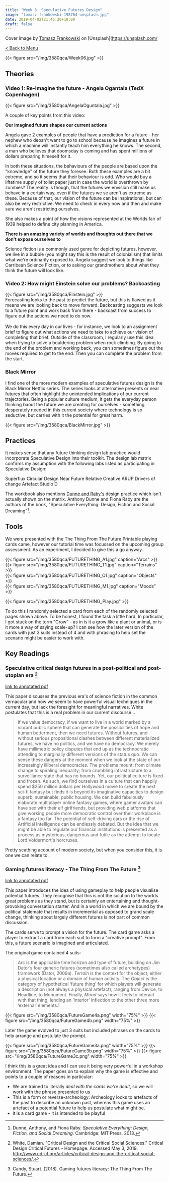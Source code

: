 ```yaml
---
title: "Week 6: Speculative Futures Design"
image: "tomasz-frankowski-198764-unsplash.jpg"
date: 2019-04-02T21:46:20+10:00
draft: false
---
```

Cover image by [Tomasz Frankowski](https://unsplash.com/photos/kBUfvkbFIoE) on [Unsplash](https://unsplash.com/

[< Back to Menu](/3580qca/)

{{< figure src="/img/3580qca/Week06.jpg" >}}

## Theories

### Video 1: Re-imagine the future - Angela Ogantala (TedX Copenhagen)

{{< figure src="/img/3580qca/AngelaOguntala.jpg" >}}

A couple of key points from this video:

**Our imagined future shapes our current actions**  

Angela gave 2 examples of people that have a prediction for a future - her nephew who deosn't want to go to school because he imagines a future in which a machine will instantly teach him everything he knows.  The second, a man who believes that doomsday is coming and has spent millions of dollars preparing himeself for it.  

In both these situations, the behaviours of the people are based upon the "knowledge" of the future they foresee.  Both these examples are a bit extreme, and so it seems that their behaviour is odd.  Who would buy a liftetime supply of toilet paper just in case the world is overthrown by zombies?  The reality is though, that the futures we envision still make us behave in a certain way, even if the futures we se aren't as extreme as these.  Because of that, our vision of the future can be inspirational, but can also be very restrictive.  We need to check in every now and then and make sure we aren't restricting ourselves.

She also makes a point of how the visions represented at the Worlds fair of 1939 helped to define city planning in America.

**There is an amazing variety of worlds and thoughts out there that we don't expose ourselves to**

Science fiction is a commonly used genre for depicting futures, however, we live in a bubble (you might say this is the result of colonialism) that limits what we're ordinarily exposed to.  Angela suggest we look to things like Carribean Science Fiction, or to asking our grandmothers about what they think the future will look like.


### Video 2: How might Einstein solve our problems? Backcasting

<div class="row">
    <div class="5u 12u$(medium)">
        {{< figure src="/img/3580qca/Einstein.jpg" >}}
    </div>
    <div class="7u 12u$(medium)">
        Forecasting looks to the past to predict the future, but this is flawed as it means we are looking back to move forward.  Backcasting suggests we look to a future point and work back from there - backcast from success to figure out the actions we need to do now. <br><br>
        We do this every day in our lives - for instance, we look to an assignment brief to figure out what actions we need to take to achieve our vision of completing that brief.  Outside of the classroom, I regularly use this idea when trying to solve a bouldering problem when rock climbing.  By going to the end of the problem and working back, you can sometimes figure out the moves required to get to the end.  Then you can complete the problem from the start.
    </div>
</div>


### Black Mirror

I find one of the more modern examples of speculative futures design is the Black Mirror Netflix series.  The series looks at alternative presents or near futures that often highlight the unintended implications of our current trajectories.  Being a popular culture medium, it gets the everyday person thinking baout the future we are creating for ourselves - something desperately needed in this current society where technology is so seductive, but carries with it the potential for great harm.

{{< figure src="/img/3580qca/BlackMirror.jpg" >}}


## Practices

It makes sense that any future thinking design lab practice would incorporate Speculative Design into their toolkit.  The design lab matrix confirms my assumption with the following labs listed as participating in Speculative Design:

Superflux
Circular Design
Near Future
Relative Creative
ARUP Drivers of change
Artefact
Studio D

The workbook also mentions [Dunne and Raby's](http://www.dunneandraby.co.uk/content/projects) design practice which isn't actually shown on the matrix.  Anthony Dunne and Fiona Raby are the authors of the book, "Speculative Everything: Design, Fiction and Social Dreaming"[^DunneRaby].


## Tools 

We were presented with the The Thing From The Future Printable playing cards came, however our tutorial time was focussed on the upcoming group assessment.  As an experiment, I decided to give this a go anyway.

<div class="row">
    <div class="6u 12u$(medium)">
        {{< figure src="/img/3580qca/FUTURETHING_A1.jpg" caption="Arcs" >}}
    </div>
    <div class="6u 12u$(medium)">
        {{< figure src="/img/3580qca/FUTURETHING_T1.jpg" caption="Terrains" >}}
    </div>
</div>
<div class="row">
    <div class="6u 12u$(medium)">
        {{< figure src="/img/3580qca/FUTURETHING_O1.jpg" caption="Objects" >}}
    </div>
    <div class="6u 12u$(medium)">
        {{< figure src="/img/3580qca/FUTURETHING_M1.jpg" caption="Moods" >}}
    </div>
</div>

{{< figure src="/img/3580qca/FUTURETHING_Play.jpg" >}}

To do this I randomly selected a card from each of the randomly selected pages shown above.  To be honest, I found the task a little hard.  In particular, I got stuck on the term "Grow" - as in is it a grow like a plant or animal, or is it more a way of saying scale-up?  I can see how the later version of the cards with just 3 suits instead of 4 and with phrasing to help set the scenario might be easier to work with.


## Key Readings

### Speculative critical design futures in a post-political and post-utopian era [^Utopian]

[link to annotated pdf](/img/3580qca/readings/wk6_speculative_critical_design_futures_in_a_post-political_and_post-utopian_era.pdf)

This paper discusses the previous era's of science fiction in the common vernacular and how we seem to have powerful visual techniques in the current day, but lack the foresight for meaningful narratives.  White postulates that this is a real problem in our current discourse...

> If we value democracy, if we want to live in a world marked by a vibrant public sphere that can generate the possibilities of hope and human betterment, then we need futures. Without futures, and without serious propositional clashes between different materialized futures, we have no politics, and we have no democracy. We merely have millimetric policy disputes that end up as the technocratic attending to marginally different versions of the status quo.
We can sense these dangers at the moment when we look at the state of our increasingly illiberal democracies. The problems mount: from climate change to spiraling inequality; from crumbling infrastructure to a surveillance state that has no bounds. Yet, our political culture is fixed and frozen. As such, we find ourselves in a culture that can happily spend $250 million dollars per Hollywood movie to create the next sci-fi fantasy but finds it is beyond its imaginative capacities to design superb, sustainable, public housing. We can build fabulously elaborate multiplayer online fantasy games, where gamer avatars can have sex with their elf girlfriends, but providing web platforms that give working people more democratic control over their workplace is a fantasy too far. The potential of self-driving cars or the rise of Artificial Intelligence can be endlessly debated. But the idea that we might be able to regulate our financial institutions is presented as a process as mysterious, dangerous and futile as the attempt to locate Lord Voldermort's horcruxes.

Pretty scathing account of modern society, but when you consider this, it is one we can relate to.

### Gaming futures literacy - The Thing From The Future [^GamingFuture]

[link to annotated pdf](/img/3580qca/readings/wk6_Gaming_futures_literacy-The_Thing_From_The_Future.pdf)

This paper introduces the idea of using gameplay to help people visualise potential futures.  They recognise that this is not the solution to the worlds great problems as they stand, but is certainly an entertaining and thought-provoking conversation starter.  And in a world in which we are bound by the political stalemate that results in incremental as opposed to grand scale change, thinking about largely different futures is not part of common discussion.

The cards serve to prompt a vision for the future.  The card game asks a player to extract a card from each suit to form a "creative prompt".  From this, a future scenario is imagined and articulated.


The original game contained 4 suits:

> _Arc_ is the applicable time horizon and type of future, building on Jim Dator’s four generic futures (sometimes also called archetypes) framework (Dator, 2009a). _Terrain_ is the context for the object, either a physical location or a domain of human activity. The _Object_ is the category of hypothetical ‘future thing’ for which players will generate a description (not always a physical artefact), ranging from Device, to Headline, to Monument. Finally, _Mood_ says how it feels to interact with that thing, lending an ‘interior’ inflection to the other three more ‘external’ elements.1

{{< figure src="/img/3580qca/FutureGame4a.png" width="75%" >}}
{{< figure src="/img/3580qca/FutureGame4b.png" width="75%" >}}

Later the game evolved to just 3 suits but included phrases on the cards to help arrange and postulate the prompt.

{{< figure src="/img/3580qca/FutureGame3a.png" width="75%" >}}
{{< figure src="/img/3580qca/FutureGame3b.png" width="75%" >}}
{{< figure src="/img/3580qca/FutureGame3c.png" width="75%" >}}

I think this is a great idea and I can see it being very powerful in a workshop environment.  The paper goes on to explain why the game is effective and points to a couple of reasons in particular:

+ We are trained to literally _deal with the cards we're dealt_, so we will work with the phrase presented to us
+ This is a form or reverse-archeology:  Archeology looks to artefacts of the past to describe an unknown past, whereas this game uses an artefact of a potential future to help us postulate what might be.
+ it is a card game - it is intended to be playful



[^Utopian]: White, Damian. "Critical Design and the Critical Social Sciences." Critical Design Critical Futures - Homepage. Accessed May 3, 2019. http://www.cd-cf.org/articles/critical-design-and-the-critical-social-sciences/.
[^GamingFuture]: Candy, Stuart. (2018). Gaming futures literacy: The Thing From The Future. 
[^DunneRaby]: Dunne, Anthony, and Fiona Raby. _Speculative Everything: Design, Fiction, and Social Dreaming_. Cambridge: MIT Press, 2013.